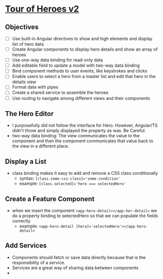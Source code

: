 # [Tour of Heroes v2](https://angular.io/tutorial "Tour of Heroes tutorial from angular.io")

## Objectives
- [ ]  Use built-in Angular directives to show and high elements and display list of hero data
- [ ] Create Angular components to display hero details and show an array of heroes
- [ ] Use one-way data binding for read-only data
- [ ] Add editable field to update a model with two-way data binding
- [ ] Bind component methods to user events, like keystrokes and clicks
- [ ] Enable users to select a hero from a master list and edit that hero in the details view
- [ ] Format data with pipes
- [ ] Create a shared service to assemble the heroes
- [ ] Use routing to navigate among different views and their components

## The Hero Editor
- I purposefully did not follow the interface for Hero. However, Angular/TS didn't throw and simply displayed the property as was. Be Careful.
- two-way data binding: The view communicates the value to the component and then the component communicates that value back to the view in a different place.

## Display a List
- class binding makes it easy to add and remove a CSS class conditionally
    - syntax: `[class.some-css-class]='some-condition'`
    - example: `[class.selected]='hero === selectedHero'`

## Create a Feature Component
- when we insert the component `<app-hero-detail></app-her-detail>` we do a property binding to selectedHero so that we can populate the fields correctly
    - example: `<app-hero-detail [hero]='selectedHero'></app-hero-detail>`

## Add Services
- Components should fetch or save data directly because that is the responsibility of a service.
- Services are a great way of sharing data between components
- 
